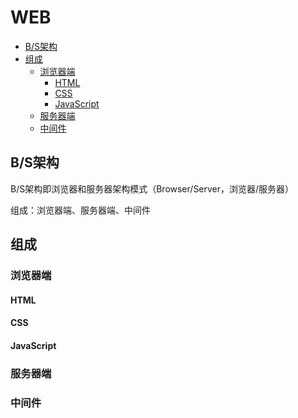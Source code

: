 # WEB

* [B/S架构](#B/S架构)
* [组成](#组成)
  - [浏览器端](#浏览器端)
    * [HTML](/HTML)
    * [CSS](/CSS)
    * [JavaScript](/JavaScript)
  - [服务器端](#服务器端)
  - [中间件](#中间件)
  
## B/S架构
B/S架构即浏览器和服务器架构模式（Browser/Server，浏览器/服务器）

组成：浏览器端、服务器端、中间件

## 组成

### 浏览器端

#### HTML

#### CSS

#### JavaScript

### 服务器端

### 中间件